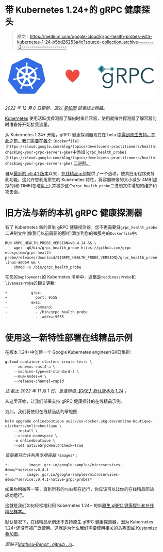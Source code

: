 # 带 Kubernetes 1.24+的 gRPC 健康探头

> 原文：<https://medium.com/google-cloud/grpc-health-probes-with-kubernetes-1-24-b5bd26253a4c?source=collection_archive---------2----------------------->

![](img/8987929ac500ccedd6f3aef1c5932821.png)

*2022 年 12 月 8 日更新，通过* [*掌舵图*](/google-cloud/246119e46d53) *部署线上精品。*

[Kubernetes](https://kubernetes.io/docs/tasks/configure-pod-container/configure-liveness-readiness-startup-probes/) 使用活跃度探测器了解何时重启容器，使用就绪性探测器了解容器何时准备好开始接受流量。

从 Kubernetes 1.24+ 开始，gRPC 健康探测器现在在 beta [中得到原生支持。在此之前，我们需要在每个](https://kubernetes.io/blog/2022/05/13/grpc-probes-now-in-beta/) `[Dockerfile](https://cloud.google.com/blog/topics/developers-practitioners/health-checking-your-grpc-servers-gke)`中添加`[grpc_health_probe](https://cloud.google.com/blog/topics/developers-practitioners/health-checking-your-grpc-servers-gke)` [二进制。](https://cloud.google.com/blog/topics/developers-practitioners/health-checking-your-grpc-servers-gke)

自从[最近的 v0.4.1 版本](https://github.com/GoogleCloudPlatform/microservices-demo/releases/tag/v0.4.1)以来，[在线精品示例](https://github.com/GoogleCloudPlatform/microservices-demo)提供了一个选项，使其应用程序支持此功能。这允许您利用原生的 Kubernetes 特性，将容器映像的大小减少 4MB(虚拟的)和 11MB(在磁盘上),并减少这个`grpc_health_probe`二进制文件增加的维护和攻击面。

# 旧方法与新的本机 gRPC 健康探测器

有了 Kubernetes 新的原生 gRPC 健康探测器，您不再需要将`grpc_health_probe`二进制文件(像我们以前需要的那样)添加到您的微服务的`Dockerfile`中:

```
RUN GRPC_HEALTH_PROBE_VERSION=v0.4.14 && \
    wget -qO/bin/grpc_health_probe https://github.com/grpc-ecosystem/grpc-health-probe/releases/download/${GRPC_HEALTH_PROBE_VERSION}/grpc_health_probe-linux-amd64 && \
    chmod +x /bin/grpc_health_probe
```

在您的`Deployments`的 Kubernetes 清单中，这里是`readinessProbe`和`livenessProbe`的相关更新:

```
+           grpc:
+             port: 9555
-           exec:
-             command:
-             - /bin/grpc_health_probe
-             - -addr=:9555
```

# 使用这一新特性部署在线精品示例

在版本 1.24+中创建一个 Google Kubernetes engineer(GKE)集群:

```
gcloud container clusters create tests \
    --zone=us-east4-a \
    --machine-type=e2-standard-2 \
    --num-nodes=4 \
    --release-channel=rapid
```

*注:截止 2022 年 11 月 1 日，急速频道*[*【GKE】默认版本为 1.24*](https://cloud.google.com/kubernetes-engine/docs/release-notes-rapid) *。*

从这里开始，让我们部署支持 gRPC 健康探针的在线精品示例。

为此，我们将使用在线精品店的掌舵图:

```
helm upgrade onlineboutique oci://us-docker.pkg.dev/online-boutique-ci/charts/onlineboutique \
    --install \
    --create-namespace \
    -n onlineboutique \
    --set nativeGrpcHealthCheck=true
```

*该部署将允许利用专用容器* `*images*` *:*

```
*-         image: gcr.io/google-samples/microservices-demo/*service:v0.4.1
+         image: gcr.io/google-samples/microservices-demo/*service:v0.4.1-native-grpc-probes*
```

如果你稍微等一等，直到所有的`Pods`都在运行，你应该可以让你的在线精品网站成功运行。

这就是我们如何轻松地利用 Kubernetes 1.24+ 的新[原生 gRPC 健康探针和在线精品样本。](https://kubernetes.io/blog/2022/05/13/grpc-probes-now-in-beta/)

默认情况下，在线精品示例还不支持原生 gRPC 健康探测器，因为 Kubernetes 1.24+还没有被广泛使用。这就是为什么我们需要使用相关的[头盔图](https://github.com/GoogleCloudPlatform/microservices-demo/blob/main/helm-chart/values.yaml#L21)或 [Kustomize 叠加图](https://github.com/GoogleCloudPlatform/microservices-demo/tree/main/kustomize/components/native-grpc-health-check)。

*原贴于*[*Mathieu-Benoit . github . io*](https://mathieu-benoit.github.io/)*。*